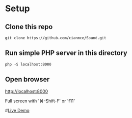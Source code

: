 # Setup

## Clone this repo

`git clone https://github.com/cianmce/Sound.git`


## Run simple PHP server in this directory

`php -S localhost:8000`

## Open browser

[http://localhost:8000](http://localhost:8000/)

Full screen with '⌘-Shift-F' or 'f11'

#[Live Demo](http://ciancode.com/buoy)
